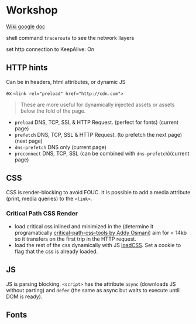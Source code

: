 # Workshop

[Wiki google doc](https://docs.google.com/document/d/1ok9lyjhOfWf12jH_cPFh-ctMJm695HNJM67747kxJ5M/edit?usp=sharing)

shell command `traceroute` to see the network llayers

set http connection to KeepAlive: On

## HTTP hints

Can be in headers, html attributes, or dynamic JS

ex `<link rel="preload" href="http://cdn.com">`

> These are more useful for dynamically injected assets or assets below the fold of the page.

* `preload` DNS, TCP, SSL & HTTP Request. (perfect for fonts) (current page)
* `prefetch` DNS, TCP, SSL & HTTP Request. (to prefetch the next page) (next page)
* `dns-prefetch` DNS only (current page)
* `preconnect` DNS, TCP, SSL (can be combined with `dns-prefetch`)(current page)


## CSS

CSS is render-blocking to avoid FOUC.
It is possible to add a media attribute (print, media queries) to the `<link>`.

### Critical Path CSS Render

* load critical css inlined and minimized in the <head> (determine it programatically [critical-path-css-tools by Addy Osmani](https://github.com/addyosmani/critical-path-css-tools)) aim for < 14kb so it transfers on the first trip in the HTTP request.
* load the rest of the css dynamically with JS [loadCSS](https://github.com/filamentgroup/loadCSS). Set a cookie to flag that the css is already loaded.


## JS

JS is parsing blocking.
`<script>` has the attribute `async` (downloads JS without parting) and `defer` (the same as async but waits to execute until DOM is ready).


## Fonts

